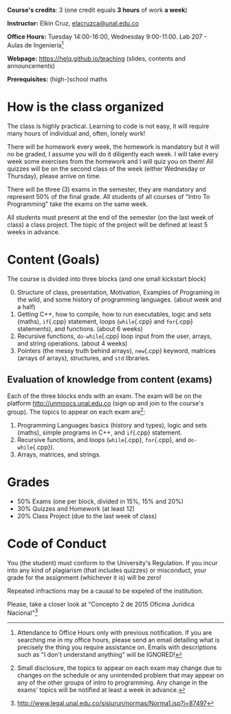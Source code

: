 <!--\listoftodos-->

**Course's credits**: 3 (one credit equals **3 hours** of work **a week**)

**Instructor:** Elkin Cruz, <elacruzca@unal.edu.co>

**Office Hours:** Tuesday 14:00-16:00, Wednesday 9:00-11:00. Lab 207 - Aulas de
Ingeniería[^nosimplereply]

[^nosimplereply]: Attendance to Office Hours only with previous notification.  If you are
  searching me in my office hours, please send an email detailing what is precisely the
  thing you require assistance on. Emails with descriptions such as "I don't understand
  anything" will be IGNORED!

**Webpage:** <https://helq.github.io/teaching> (slides, contents and announcements)

**Prerequisites:** (high-)school maths

# How is the class organized #

The class is highly practical. Learning to code is not easy, it will require many hours of
individual and, often, lonely work!

There will be homework every week, the homework is mandatory but it will no be graded, I
assume you will do it diligently each week. I will take every week some exercises from the
homework and I will quiz you on them! All quizzes will be on the second class of the week
(either Wednesday or Thursday), please arrive on time.

There will be three (3) exams in the semester, they are mandatory and represent 50% of the
final grade. All students of all courses of "Intro To Programming" take the exams on the
same week.

All students must present at the end of the semester (on the last week of class) a class
project. The topic of the project will be defined at least 5 weeks in advance.

# Content (Goals) #

The course is divided into three blocks (and one small kickstart block)

0. Structure of class, presentation, Motivation, Examples of Programing in the wild, and
   some history of programming languages. (about week and a half)
1. Getting C++, how to compile, how to run executables, logic and sets (maths), `if`{.cpp}
   statement, loops (`while`{.cpp} and `for`{.cpp} statements), and functions. (about 6
   weeks)
2. Recursive functions, `do-while`{.cpp} loop input from the user, arrays, and string
   operations. (about 4 weeks)
3. Pointers (the messy truth behind arrays), `new`{.cpp} keyword, matrices (arrays of
   arrays), structures, and `std` libraries.

## Evaluation of knowledge from content (exams) ##

Each of the three blocks ends with an exam. The exam will be on the platform
<http://unmoocs.unal.edu.co> (sign up and join to the course's group). The topics to
appear on each exam are[^takewithcare]:

1. Programming Languages basics (history and types), logic and sets (maths), simple
   programs in C++, and `if`{.cpp} statement.
2. Recursive functions, and loops (`while`{.cpp}, `for`{.cpp}, and `do-while`{.cpp}).
3. Arrays, matrices, and strings.

[^takewithcare]: Small disclosure, the topics to appear on each exam may change due to
  changes on the schedule or any unintended problem that may appear on any of the other
  groups of intro to programming. Any change in the exams' topics will be notified at
  least a week in advance.

# Grades #

- 50% Exams (one per block, divided in 15%, 15% and 20%)
- 30% Quizzes and Homework (at least 12)
- 20% Class Project (due to the last week of class)

# Code of Conduct #

You (the student) must conform to the University's Regulation. If you incur into any kind
of plagiarism (that includes quizzes) or misconduct, your grade for the assignment
(whichever it is) will be zero!

Repeated infractions may be a causal to be expeled of the institution.

Please, take a closer look at "Concepto 2 de 2015 Oficina Jurídica Nacional"[^norma]

[^norma]: <http://www.legal.unal.edu.co/sisjurun/normas/Norma1.jsp?i=87497>

<!-- vim:set filetype=markdown.pandoc : -->
